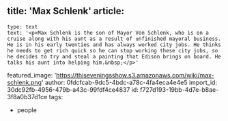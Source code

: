 title: 'Max Schlenk'
article:
  -
    type: text
    text: '<p>Max Schlenk is the son of Mayor Von Schlenk, who is on a cruise along with his aunt as a result of unfinished mayoral business. He is in his early twenties and has always worked city jobs. He thinks he needs to get rich quick so he can stop working these city jobs, so he decides to try and steal a painting that Edison brings on board. He talks his aunt into helping him.&nbsp;</p>'
featured_image: 'https://thiseveningsshow.s3.amazonaws.com/wiki/max-schlenk.png'
author: 0fdcfcab-9dc5-4bdc-a78c-4fa4eca4e4e5
import_id: 30dc92fb-4956-479b-a43c-99fdf4ce4837
id: f727d193-19bb-4d7e-b8ae-3f8a0b37d1ce
tags:
  - people
